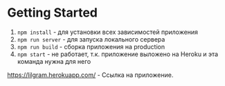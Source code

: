 # Getting Started

1. `npm install` - для установки всех зависимостей приложения
2. `npm run server` - для запуска локального сервера
3. `npm run build` - сборка приложения на production
4. `npm start` - не работает, т.к. приложение выложено на Heroku и эта команда нужна для него

https://lilgram.herokuapp.com/ - Ссылка на приложение.